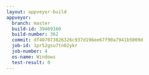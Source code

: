 ```yaml
---
layout: appveyor-build
appveyor:
  branch: master
  build-id: 39469160
  build-number: 362
  commit: df407073826326c937d196ee67f90a7941b5009d
  job-id: 1pr52gsu7tn02ykr
  job-number: 4
  os-name: Windows
  test-result: 0
---
```

